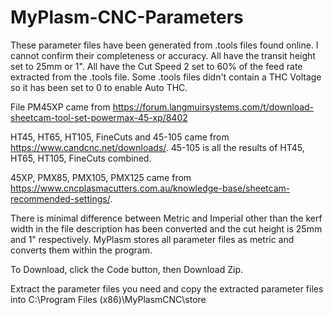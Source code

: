 # MyPlasm-CNC-Parameters
These parameter files have been generated from .tools files found online. I cannot confirm their completeness or accuracy. All have the transit height set to 25mm or 1". All have the Cut Speed 2 set to 60% of the feed rate extracted from the .tools file. Some .tools files didn't contain a THC Voltage so it has been set to 0 to enable Auto THC.

File PM45XP came from https://forum.langmuirsystems.com/t/download-sheetcam-tool-set-powermax-45-xp/8402

HT45, HT65, HT105, FineCuts and 45-105 came from https://www.candcnc.net/downloads/. 45-105 is all the results of HT45, HT65, HT105, FineCuts combined.

45XP, PMX85, PMX105, PMX125 came from https://www.cncplasmacutters.com.au/knowledge-base/sheetcam-recommended-settings/.

There is minimal difference between Metric and Imperial other than the kerf width in the file description has been converted and the cut height is 25mm and 1" respectively. MyPlasm stores all parameter files as metric and converts them within the program.

To Download, click the Code button, then Download Zip.

Extract the parameter files you need and copy the extracted parameter files into C:\Program Files (x86)\MyPlasmCNC\store

